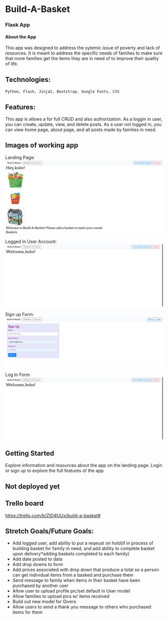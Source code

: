 # Build-A-Basket
### Flask App 

#### About the App
This app was designed to address the sytemic issue of poverty and lack of resources.
It is meant to address the specific needs of families to make sure that more families
get the items they are in need of to improve their quality of life. 

## Technologies: 

```bask
Python, Flask, Jinja2, Bootstrap, Google Fonts, CSS
```

## Features: 

This app is allows a for full CRUD and also authorization. As a loggin in user,
you can create, update, view, and delete posts. As a user not logged in, you 
can view home page, about page, and all posts made by families in need.

## Images of working app
Landing Page:
![Landing Page](static/images/1.png)

Logged In User Account:
![Account](static/images/4.png)

Sign up Form:
![Sign Up](static/images/3.png)

Log In Form
![Log In](static/images/4.png)

## Getting Started
Explore information and resources about the app on the landing page.
Login or sign up to explore the full features of the app
## Not deployed yet

## Trello board
https://trello.com/b/ZID4fJUx/build-a-basket#

## Stretch Goals/Future Goals:
* Add logged user, add ability to put a reqeust on hold(if in process of building basket for family in need, and add abliity to complete basket upon delivery*adding baskets completed to each family)
* Add date posted to data
* Add drop downs to form
* Add prices associated with drop down that produce a total so a person can get individual items from a basked and purchase them 
* Send message to family when items in their basket have been purchased by another user
* Allow user to upload profile pic/set default in User model
* Allow families to upload pics w/ items received
* Build out new model for Givers
* Allow users to send a thank you message to others who purchased items for them
